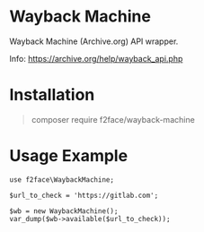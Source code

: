 # Wayback Machine
Wayback Machine (Archive.org) API wrapper.

Info: https://archive.org/help/wayback_api.php


# Installation
> composer require f2face/wayback-machine


# Usage Example
~~~~
use f2face\WaybackMachine;

$url_to_check = 'https://gitlab.com';

$wb = new WaybackMachine();
var_dump($wb->available($url_to_check));
~~~~